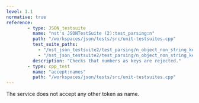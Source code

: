 ```yaml
---
level: 1.1
normative: true
reference:
        - type: JSON_testsuite
          name: "nst's JSONTestSuite (2):test_parsing:n"
          path: "/workspaces/json/tests/src/unit-testsuites.cpp"
          test_suite_paths:
            - "/nst_json_testsuite2/test_parsing/n_object_non_string_key.json"
            - "/nst_json_testsuite2/test_parsing/n_object_non_string_key_but_huge_number_instead.json"
          description: "Checks that numbers as keys are rejected."
        - type: cpp_test
          name: "accept:names"
          path: "/workspaces/json/tests/src/unit-testsuites.cpp"
---
```


The service does not accept any other token as name.